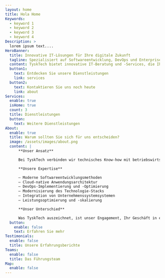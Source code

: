 ```yaml
---
layout: home
title: Hola Home
Keywords:
  - keyword 1
  - keyword 2
  - keyword 3
  - keyword 4
Description: >
  lorem ipsum text....
HeroBanner:
  title: Innovative IT-Lösungen für Ihre digitale Zukunft
  tagline: Spezialisiert auf Softwareentwicklung, DevOps und Enterprise-Software- und Systemarchitektur
  content: TyskTech bietet innovative IT-Beratung und -Services, die Ihre geschäftlichen Herausforderungen in technologische Vorteile verwandeln. Unser Expertenteam entwickelt maßgeschneiderte Lösungen für mehr Effizienz, Skalierbarkeit und Innovation.
  button1:
    text: Entdecken Sie unsere Dienstleistungen
    link: services
  button2:
    text: Kontaktieren Sie uns noch heute
    link: about
Services:
  enable: true
  isHome: true
  count: 3
  title: Dienstleistungen
  button:
    text: Weitere Dienstleistungen
About:
  enable: true
  title: Warum sollten Sie sich für uns entscheiden?
  image: /assets/images/about.png
  content: |
      **Unser Ansatz**

      Bei TyskTech verbinden wir technisches Know-how mit betriebswirtschaftlichem Verständnis. Wir implementieren nicht nur Technologie – wir lösen Geschäftsprobleme. Unser beratender Ansatz stellt sicher, dass jede von uns gelieferte Lösung einen messbaren Mehrwert für Ihr Unternehmen schafft.

      **Unsere Expertise**

      – Moderne Softwareentwicklungsmethoden
      – Cloud-native Anwendungsarchitektur
      – DevOps-Implementierung und -Optimierung
      – Modernisierung des Technologie-Stacks
      – Integration von Unternehmenssystemsystemen
      – Leistungsoptimierung und -skalierung

      **Unser Unterschied**

      Was TyskTech auszeichnet, ist unser Engagement, Ihr Geschäft in erster Linie zu verstehen. Technologie sollte Ihren Zielen dienen, nicht sie diktieren. Wir arbeiten eng mit Ihrem Team zusammen, um sicherzustellen, dass unsere Lösungen perfekt zu Ihrer Vision und Ihren Zielen passen.
  button:
    enable: false
    text: Erfahren Sie mehr
Testimonials:
  enable: false
  title: Unsere Erfahrungsberichte
Teams:
  enable: false
  title: Das Führungsteam
Map:
  enable: false
---
```

